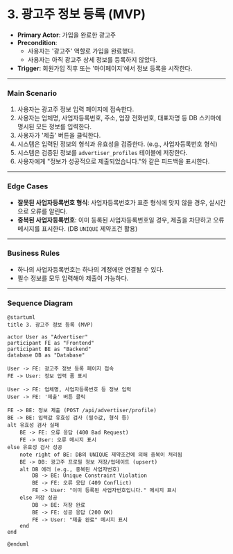 # 3. 광고주 정보 등록 (MVP)

- **Primary Actor**: 가입을 완료한 광고주
- **Precondition**:
    - 사용자는 '광고주' 역할로 가입을 완료했다.
    - 사용자는 아직 광고주 상세 정보를 등록하지 않았다.
- **Trigger**: 회원가입 직후 또는 '마이페이지'에서 정보 등록을 시작한다.

---

### Main Scenario

1.  사용자는 광고주 정보 입력 페이지에 접속한다.
2.  사용자는 업체명, 사업자등록번호, 주소, 업장 전화번호, 대표자명 등 DB 스키마에 명시된 모든 정보를 입력한다.
3.  사용자가 '제출' 버튼을 클릭한다.
4.  시스템은 입력된 정보의 형식과 유효성을 검증한다. (e.g., 사업자등록번호 형식)
5.  시스템은 검증된 정보를 `advertiser_profiles` 테이블에 저장한다.
6.  사용자에게 "정보가 성공적으로 제출되었습니다."와 같은 피드백을 표시한다.

---

### Edge Cases

- **잘못된 사업자등록번호 형식**: 사업자등록번호가 표준 형식에 맞지 않을 경우, 실시간으로 오류를 알린다.
- **중복된 사업자등록번호**: 이미 등록된 사업자등록번호일 경우, 제출을 차단하고 오류 메시지를 표시한다. (DB `UNIQUE` 제약조건 활용)

---

### Business Rules

- 하나의 사업자등록번호는 하나의 계정에만 연결될 수 있다.
- 필수 정보를 모두 입력해야 제출이 가능하다.

---

### Sequence Diagram

```plantuml
@startuml
title 3. 광고주 정보 등록 (MVP)

actor User as "Advertiser"
participant FE as "Frontend"
participant BE as "Backend"
database DB as "Database"

User -> FE: 광고주 정보 등록 페이지 접속
FE -> User: 정보 입력 폼 표시

User -> FE: 업체명, 사업자등록번호 등 정보 입력
User -> FE: '제출' 버튼 클릭

FE -> BE: 정보 제출 (POST /api/advertiser/profile)
BE -> BE: 입력값 유효성 검사 (필수값, 형식 등)
alt 유효성 검사 실패
    BE -> FE: 오류 응답 (400 Bad Request)
    FE -> User: 오류 메시지 표시
else 유효성 검사 성공
    note right of BE: DB의 UNIQUE 제약조건에 의해 중복이 처리됨
    BE -> DB: 광고주 프로필 정보 저장/업데이트 (upsert)
    alt DB 에러 (e.g., 중복된 사업자번호)
        DB -> BE: Unique Constraint Violation
        BE -> FE: 오류 응답 (409 Conflict)
        FE -> User: "이미 등록된 사업자번호입니다." 메시지 표시
    else 저장 성공
        DB -> BE: 저장 완료
        BE -> FE: 성공 응답 (200 OK)
        FE -> User: "제출 완료" 메시지 표시
    end
end

@enduml
```

